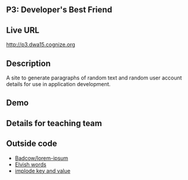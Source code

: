 ## P3: Developer's Best Friend

## Live URL
<http://p3.dwa15.cognize.org>

## Description
A site to generate paragraphs of random text and random user account details for use in application development.

## Demo

## Details for teaching team

## Outside code
* [Badcow/lorem-ipsum](https://packagist.org/packages/badcow/lorem-ipsum)
* [Elvish words](https://github.com/stevenmaguire/elvish-ipsum/blob/master/src/Provider.php)
* [implode key and value](http://stackoverflow.com/questions/11427398/php-how-to-implode-array-with-key-and-value-without-foreach)